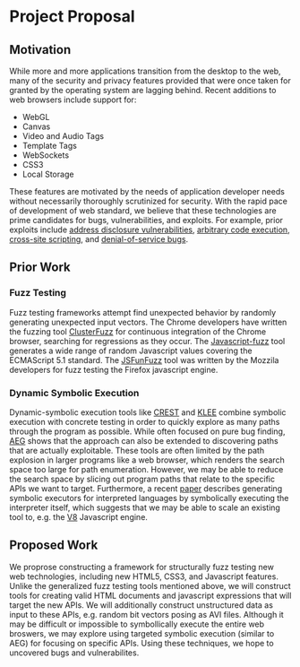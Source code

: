Project Proposal
================

## Motivation

While more and more applications transition from the desktop to the web,
many of the security and privacy features provided that were once taken for
granted by the operating system are lagging behind. Recent additions to web
browsers include support for:

 * WebGL
 * Canvas
 * Video and Audio Tags
 * Template Tags
 * WebSockets
 * CSS3
 * Local Storage

These features are motivated by the needs of application developer needs
without necessarily thoroughly scrutinized for security. With the rapid pace
of development of web standard, we believe that these technologies are prime
candidates for bugs, vulnerabilities, and exploits. For example, prior
exploits include [address disclosure vulnerabilities], [arbitrary code
execution], [cross-site scripting], and [denial-of-service bugs].

## Prior Work

### Fuzz Testing

Fuzz testing frameworks attempt find unexpected behavior by randomly
generating unexpected input vectors. The Chrome developers have written the
fuzzing tool [ClusterFuzz] for continuous integration of the Chrome browser,
searching for regressions as they occur. The [Javascript-fuzz] tool generates
a wide range of random Javascript values covering the ECMAScript 5.1 standard.
The [JSFunFuzz] tool was written by the Mozzila developers for fuzz testing
the Firefox javascript engine.

### Dynamic Symbolic Execution

Dynamic-symbolic execution tools like [CREST] and [KLEE] combine symbolic
execution with concrete testing in order to quickly explore as many paths
through the program as possible. While often focused on pure bug finding,
[AEG] shows that the approach can also be extended to discovering paths that
are actually exploitable. These tools are often limited by the path explosion
in larger programs like a web browser, which renders the search space too large
for path enumeration. However, we may be able to reduce the search space by
slicing out program paths that relate to the specific APIs we want to target.
Furthermore, a recent [paper] describes generating symbolic executors for
interpreted languages by symbolically executing the interpreter itself, which
suggests that we may be able to scale an existing tool to, e.g. the [V8]
Javascript engine.

## Proposed Work

We proprose constructing a framework for structurally fuzz testing new web
technologies, including new HTML5, CSS3, and Javascript features. Unlike the
generalized fuzz testing tools mentioned above, we will construct tools for
creating valid HTML documents and javascript expressions that will target the
new APIs. We will additionally construct unstructured data as input to these
APIs, e.g. random bit vectors posing as AVI files. Although it may be
difficult or impossible to symbollically execute the entire web broswers, we
may explore using targeted symbolic execution (similar to AEG) for focusing on
specific APIs. Using these techniques, we hope to uncovered bugs and
vulnerabilites.

[ClusterFuzz]: https://code.google.com/p/clusterfuzz/
[Javascript-fuzz]: https://github.com/NodeGuy/JavaScript-fuzz
[JSFunFuzz]: https://code.google.com/p/google-caja/source/browse/trunk/src/third_party/js/jsfunfuzz/jsfunfuzz.js?r=1767
[CREST]: http://jburnim.github.io/crest/
[KLEE]: https://klee.github.io
[AEG]: http://security.ece.cmu.edu/aeg/
[paper]: http://dl.acm.org/citation.cfm?id=2541977
[V8]: https://code.google.com/p/v8/
[address disclosure vulnerabilities]: http://blog.beyondtrust.com/zd_threat/internet-explorer-9-memory-disclosure
[arbitrary code execution]: https://bugzilla.mozilla.org/show_bug.cgi?id=796866
[cross-site scripting]: http://net-security.org/dl/articles/WHXSSThreats.pdf
[denial-of-service bugs]: https://www.evilfingers.com/advisory/Google_Chrome_Browser_0.2.149.27_in_chrome_dll.php
